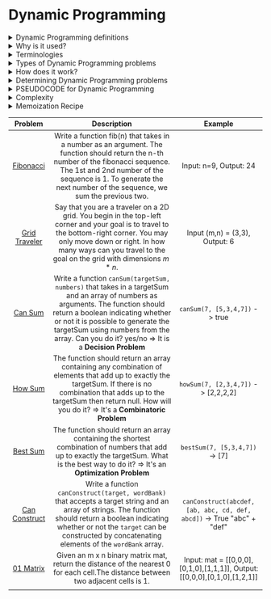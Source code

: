 # Dynamic Programming

<details>
<summary>Dynamic Programming definitions</summary>

1. 

2. 

</details>

<details>
<summary>Why is it used?</summary>

1. 
</details>

<details>
<summary>Terminologies</summary>

1. 

</details>

<details>
<summary>Types of Dynamic Programming problems</summary>

1. 
2. 

</details>

<details>
<summary>How does it work?</summary>

- 

</details>


<details>
<summary>Determining Dynamic Programming problems</summary>

</details>

<details>
<summary>PSEUDOCODE for Dynamic Programming</summary>

</details>

<details>
<summary>Complexity</summary>


</details>

<details>
<summary>Memoization Recipe</summary>

- The most important thing is to stick to: First make it work via brute - force (correctness). Second, make it efficient via memoization (efficiency).

- To make it work: visualize the problem as a tree. The nodes of a tree represents the problem. Drawing an edge represents shrinking the problem. The key is to figure out the logic of shrinking the problem.

- Implement the tree using recursion. How to translate the tree visualization to code? Think of the base line recursive case. Test it. Because there's a big difference between code that's slow & code that's wrong.

- After correctness, memoize. Map parameters to solutions. Add a new base case that captures the memo. If the arguments are in the memo object, return the stored value. Then implement **memo storing logic**, which is going to the return objects in the brute forced, and write code around the return.

<img width=300px src="./gridTraveler/ex13.png">

</details>

|Problem|Description|Example|
| :----: | :----: | :----: |
|[Fibonacci](./Fibonacci/README.md)|Write a function fib(n) that takes in a number as an argument. The function should return the n-th number of the fibonacci sequence. The 1st and 2nd number of the sequence is 1. To generate the next number of the sequence, we sum the previous two.|Input: n=9, Output: 24|
|[Grid Traveler](./gridTraveler/README.md)|Say that you are a traveler on a 2D grid. You begin in the top-left corner and your goal is to travel to the bottom-right corner. You may only move down or right. In how many ways can you travel to the goal on the grid with dimensions $m * n$.|Input (m,n) = (3,3), Output: 6|
|[Can Sum](./canSum/README.md)|Write a function ```canSum(targetSum, numbers)``` that takes in a targetSum and an array of numbers as arguments. The function should return a boolean indicating whether or not it is possible to generate the targetSum using numbers from the array. Can you do it? yes/no => It is a **Decision Problem**|```canSum(7, [5,3,4,7])``` -> true|
|[How Sum](./howSum/README.md)|The function should return an array containing any combination of elements that add up to exactly the targetSum. If there is no combination that adds up to the targetSum then return null. How will you do it? => It's a **Combinatoric Problem**|```howSum(7, [2,3,4,7])``` -> [2,2,2,2]|
|[Best Sum](./bestSum/README.md)|The function should return an array containing the shortest combination of numbers that add up to exactly the targetSum. What is the best way to do it? => It's an **Optimization Problem**|```bestSum(7, [5,3,4,7])``` -> [7]|
|[Can Construct](./canConstruct/README.md)|Write a function ```canConstruct(target, wordBank)``` that accepts a target string and an array of strings. The function should return a boolean indicating whether or not the ```target``` can be constructed by concatenating elements of the ```wordBank``` array.|```canConstruct(abcdef, [ab, abc, cd, def, abcd])``` -> True "abc" + "def"|
|[01 Matrix](./01Matrix/README.md)|Given an m x n binary matrix mat, return the distance of the nearest 0 for each cell.The distance between two adjacent cells is 1.|Input: mat = [[0,0,0],[0,1,0],[1,1,1]], Output: [[0,0,0],[0,1,0],[1,2,1]]|
||||

